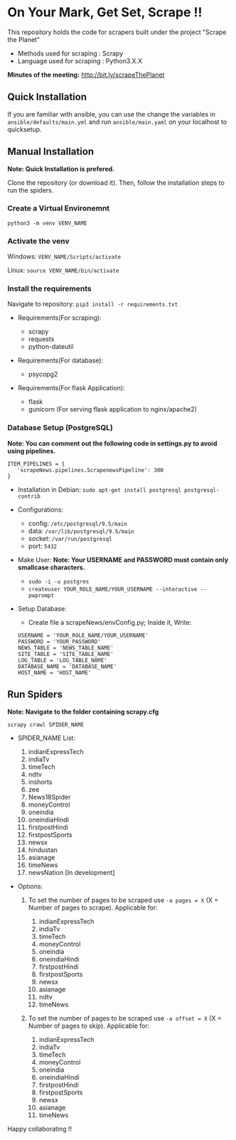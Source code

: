 # On Your Mark, Get Set, Scrape !!

This repository holds the code for scrapers built under the project "Scrape the Planet"  
- Methods used for scraping : Scrapy   
- Language used for scraping : Python3.X.X

**Minutes of the meeting:** http://bit.ly/scrapeThePlanet
## Quick Installation
If you are familiar with ansible, you can use the change the variables in `ansible/defaults/main.yml` and run  `ansible/main.yaml` on your localhost to quicksetup.

## Manual Installation
**Note: Quick Installation is prefered.**

Clone the repository (or download it). Then, follow the installation steps to run the spiders.

### Create a Virtual Environemnt
```
python3 -m venv VENV_NAME
```

### Activate the venv
Windows: `VENV_NAME/Scripts/activate`

Linux: `source VENV_NAME/bin/activate`

### Install the requirements
Navigate to repository: `pip3 install -r requirements.txt`

- Requirements(For scraping):
    - scrapy
    - requests
    - python-dateutil

- Requirements(For database):
    - psycopg2

- Requirements(For flask Application):
    - flask
    - gunicorn (For serving flask application to nginx/apache2)

### Database Setup (PostgreSQL)

**Note: You can comment out the following code in settings.py to avoid using pipelines.**

```
ITEM_PIPELINES = {
   'scrapeNews.pipelines.ScrapenewsPipeline': 300
}
```

- Installation in Debian: `sudo apt-get install postgresql postgresql-contrib`

- Configurations:
	- config: `/etc/postgresql/9.5/main`  
	- data:   `/var/lib/postgresql/9.5/main`
	- socket: `/var/run/postgresql`
	- port:   `5432`

- Make User:
	**Note: Your USERNAME and PASSWORD must contain only smallcase characters.**
	- `sudo -i -u postgres`
	- `createuser YOUR_ROLE_NAME/YOUR_USERNAME --interactive --pwprompt`

- Setup Database:
    - Create file a scrapeNews/envConfig.py; Inside it, Write:
    ```
    USERNAME = 'YOUR_ROLE_NAME/YOUR_USERNAME'
    PASSWORD = 'YOUR_PASSWORD'
    NEWS_TABLE = 'NEWS_TABLE_NAME'
    SITE_TABLE = 'SITE_TABLE_NAME'
    LOG_TABLE = 'LOG_TABLE_NAME'
    DATABASE_NAME = 'DATABASE_NAME'
    HOST_NAME = 'HOST_NAME'
    ```

## Run Spiders
**Note: Navigate to the folder containing scrapy.cfg**
```
scrapy crawl SPIDER_NAME
```
- SPIDER_NAME List:
	1. indianExpressTech
	2. indiaTv  
	3. timeTech
	4. ndtv
	5. inshorts
    6. zee
    7. News18Spider
    8. moneyControl
    9. oneindia
    10. oneindiaHindi
    11. firstpostHindi
    12. firstpostSports
    13. newsx
    14. hindustan
    15. asianage
    16. timeNews
    17. newsNation [In development]

- Options:
    1. To set the number of pages to be scraped use  `-a pages = X` (X = Number of pages to scrape).
	Applicable for:
        1. indianExpressTech
    	2. indiaTv  
    	3. timeTech
        4. moneyControl
        5. oneindia
        6. oneindiaHindi
        7. firstpostHindi
        8. firstpostSports
        9. newsx
        10. asianage
		11. ndtv
        12. timeNews

    2. To set the number of pages to be scraped use  `-a offset = X` (X = Number of pages to skip).
	Applicable for:
        1. indianExpressTech
    	2. indiaTv  
    	3. timeTech
        4. moneyControl
        5. oneindia
        6. oneindiaHindi
        7. firstpostHindi
        8. firstpostSports
        9. newsx
        10. asianage
        11. timeNews

Happy collaborating !!
